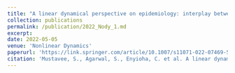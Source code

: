 ```yaml
---
title: "A linear dynamical perspective on epidemiology: interplay between early COVID-19 outbreak and human mobility"
collection: publications
permalink: /publication/2022_Nody_1.md
excerpt: 
date: 2022-05-05
venue: 'Nonlinear Dynamics'
paperurl: 'https://link.springer.com/article/10.1007/s11071-022-07469-5'
citation: 'Mustavee, S., Agarwal, S., Enyioha, C. et al. A linear dynamical perspective on epidemiology: interplay between early COVID-19 outbreak and human mobility. Nonlinear Dyn 109, 1233–1252 (2022). https://doi.org/10.1007/s11071-022-07469-5'
---
```

